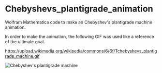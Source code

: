 # Chebyshevs_plantigrade_animation
Wolfram Mathematica code to make an Chebyshev's plantigrade machine animation.

In order to make the animation, the following GIF was used like a reference of the ultimate goal.

https://upload.wikimedia.org/wikipedia/commons/6/6f/Tchebyshevs_plantigrade_machine.gif


![Chebyshev's plantigrade machine](https://upload.wikimedia.org/wikipedia/commons/6/6f/Tchebyshevs_plantigrade_machine.gif)

